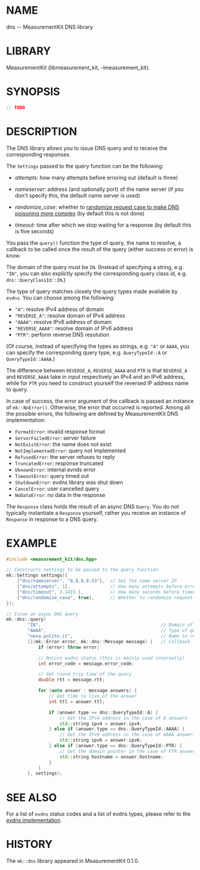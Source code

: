 # NAME
dns -- MeasurementKit DNS library

# LIBRARY
MeasurementKit (libmeasurement_kit, -lmeasurement_kit).

# SYNOPSIS

```C++
// TODO
```

# DESCRIPTION

The DNS library allows you to issue DNS query and
to receive the corresponding responses.

The `Settings` passed to the query function can be the following:

- *attempts*: how many attempts before erroring out (default is three)

- *nameserver*: address (and optionally port) of the name server (if you
  don't specify this, the default name server is used)

- *randomize_case*: whether to [randomize request case to make DNS
  poisoning more complex](https://lists.torproject.org/pipermail/tor-commits/2008-October/026025.html)
  (by default this is not done)

- *timeout*: time after which we stop waiting for a response (by
  default this is five seconds)

You pass the `query()` function the type of query, the name to resolve, a
callback to be called once the result of the query (either success or error) is
know.

The domain of the query must be `IN`. (Instead of specifying a string,
e.g. `"IN"`, you can also explictly specify the corresponding query class
id, e.g. `dns::QueryClassId::IN`.)

The type of query matches closely the query types made available
by `evdns`. You can choose among the following:

- `"A"`: resolve IPv4 address of domain
- `"REVERSE_A"`: resolve domain of IPv4 address
- `"AAAA"`: resolve IPv6 address of domain
- `"REVERSE_AAAA"`: resolve domain of IPv6 address
- `"PTR"`: perform reverse DNS resolution

(Of course, instead of specifying the types as strings, e.g. `"A"` or `AAAA`, you
can specify the corresponding query type, e.g. `QueryTypeId::A` or `QueryTypeId::AAAA`.)

The difference between `REVERSE_A`, `REVERSE_AAAA` and `PTR` is that
`REVERSE_A` and `REVERSE_AAAA` take in input respectively an IPv4 and
an IPv6 address, while for `PTR` you need to construct yourself the
reversed IP address name to query.

In case of success, the error argument of the callback is passed an
instance of `mk::NoError()`. Otherwise, the error that occurred is
reported. Among all the possible errors, the following are defined by
MeasurementKit DNS implementation:

- `FormatError`: invalid response format
- `ServerFailedError`:  server failure
- `NotExistError`:  the name does not exist
- `NotImplementedError`:  query not implemented
- `RefusedError`:  the server refuses to reply
- `TruncatedError`:  response truncated
- `UknownError`:  internal evnds error
- `TimeoutError`:  query timed out
- `ShutdownError`:  evdns library was shut down
- `CancelError`:  user cancelled query
- `NoDataError`:  no data in the response


The `Response` class holds the result of an async DNS `Query`. You do not
typically instantiate a `Response` yourself, rather you receive an instance
of `Response` in response to a DNS query.

# EXAMPLE

```C++
#include <measurement_kit/dns.hpp>

// Constructs settings to be passed to the query function
mk::Settings settings({
    {"dns/nameserver", "8.8.8.8:53"},  // Set the name server IP
    {"dns/attempts", 1},               // How many attempts before erroring out
    {"dns/timeout", 3.1415 },          // How many seconds before timeout
    {"dns/randomize_case", true},      // Whether to randomize request case
});

// Issue an async DNS query
mk::dns::query(
        "IN",                                             // Domain of the query
        "AAAA",                                           // Type of query
        "nexa.polito.it",                                 // Name to resolve
        [](mk::Error error, mk::dns::Message message) {   // Callback
            if (error) throw error;

            // Return evdns status (this is mainly used internally)
            int error_code = message.error_code;

            // Get round trip time of the query
            double rtt = message.rtt;

            for (auto answer : message.answers) {
                // Get time to live of the answer
                int ttl = answer.ttl;

                if (answer.type == dns::QueryTypeId::A) {
                    // Get the IPv4 address in the case of A answers
                    std::string ipv4 = answer.ipv4;
                } else if (answer.type == dns::QueryTypeId::AAAA) {
                    // Get the IPv6 address in the case of AAAA answers
                    std::string ipv6 = answer.ipv6;
                } else if (answer.type == dns::QueryTypeId::PTR) {
                    // Get the domain pointer in the case of PTR answers
                    std::string hostname = answer.hostname;
                }
            }
        }, settings);
```

# SEE ALSO

For a list of `evdns` status codes and a list of evdns types, please refer
to the [evdns implementation](https://github.com/libevent/libevent/blob/master/include/event2/dns.h).

# HISTORY

The `mk::dns` library appeared in MeasurementKit 0.1.0.
